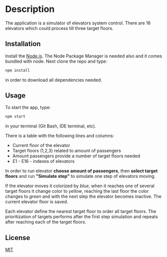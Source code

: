 # Description

The application is a simulator of elevators system control.
There are 16 elevators which could process till three target floors.

## Installation

Install the [Node.js](https://nodejs.org/en/download/). The Node Package Manager is needed also and it comes bundled with node. Next clone the repo and type:

```js
npm install
```
in order to download all dependencies needed.

## Usage
To start the app, type:

```js
npm start
```
in your terminal (Git Bash, IDE terminal, etc).

There is a table with the following lines and columns:
- Current floor of the elevator
- Target floors (1,2,3) related to amount of passengers
- Amount passengers provide a number of target floors needed
- E1 - E16 - indexes of elevators

In order to run elevator **choose amount of passengers**, then **select target floors** and run **"Simulate step"** to simulate one step of elevators moving.

If the elevator moves it colorized by *blue*, when it reaches one of several target floors it change color to *yellow*, reaching the last floor the color changes to *green* and with the next step the elevator becomes inactive. The current elevator floor is saved.

Each elevator define the nearest target floor to order all target floors. The prioritization of targets performs after the first step simulation and repeats after reaching each of the target floors.

## License

[MIT](https://choosealicense.com/licenses/mit/)